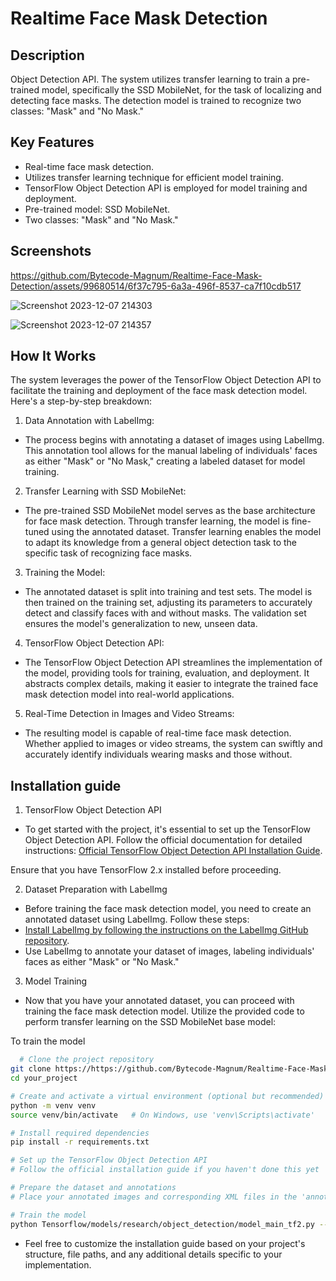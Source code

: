 
# Realtime Face Mask Detection

## Description

Object Detection API. The system utilizes transfer learning to train a pre-trained model, specifically the SSD MobileNet, for the task of localizing and detecting face masks. The detection model is trained to recognize two classes: "Mask" and "No Mask."

## Key Features
* Real-time face mask detection.
* Utilizes transfer learning technique for efficient model training.
* TensorFlow Object Detection API is employed for model training and deployment.
* Pre-trained model: SSD MobileNet.
*  Two classes: "Mask" and "No Mask."
## Screenshots


https://github.com/Bytecode-Magnum/Realtime-Face-Mask-Detection/assets/99680514/6f37c795-6a3a-496f-8537-ca7f10cdb517


![Screenshot 2023-12-07 214303](https://github.com/Bytecode-Magnum/Realtime-Face-Mask-Detection/assets/99680514/1ff27a50-8745-4ea7-bf34-55e6082b239d)

![Screenshot 2023-12-07 214357](https://github.com/Bytecode-Magnum/Realtime-Face-Mask-Detection/assets/99680514/6417bae5-03c1-4213-a8c9-2709e8c04fd3)






## How It Works
The system leverages the power of the TensorFlow Object Detection API to facilitate the training and deployment of the face mask detection model. Here's a step-by-step breakdown:

1. Data Annotation with LabelImg:
 * The process begins with annotating a dataset of images using LabelImg. This annotation tool allows for the manual labeling of individuals' faces as either "Mask" or "No Mask," creating a labeled dataset for model training.
2. Transfer Learning with SSD MobileNet:

* The pre-trained SSD MobileNet model serves as the base architecture for face mask detection. Through transfer learning, the model is fine-tuned using the annotated dataset. Transfer learning enables the model to adapt its knowledge from a general object detection task to the specific task of recognizing face masks.

3. Training the Model:
* The annotated dataset is split into training and test sets. The model is then trained on the training set, adjusting its parameters to accurately detect and classify faces with and without masks. The validation set ensures the model's generalization to new, unseen data.

4. TensorFlow Object Detection API:

* The TensorFlow Object Detection API streamlines the implementation of the model, providing tools for training, evaluation, and deployment. It abstracts complex details, making it easier to integrate the trained face mask detection model into real-world applications.
5. Real-Time Detection in Images and Video Streams:

* The resulting model is capable of real-time face mask detection. Whether applied to images or video streams, the system can swiftly and accurately identify individuals wearing masks and those without.

## Installation guide

1. TensorFlow Object Detection API
* To get started with the project, it's essential to set up the TensorFlow Object Detection API. Follow the official documentation for detailed instructions:
[Official TensorFlow Object Detection API Installation Guide](https://tensorflow-object-detection-api-tutorial.readthedocs.io/en/latest/).

Ensure that you have TensorFlow 2.x installed before proceeding.

2. Dataset Preparation with LabelImg
* Before training the face mask detection model, you need to create an annotated dataset using LabelImg. Follow these steps:
* [Install LabelImg by following the instructions on the LabelImg GitHub repository](https://github.com/HumanSignal/labelImg).
* Use LabelImg to annotate your dataset of images, labeling individuals' faces as either "Mask" or "No Mask."

3. Model Training
* Now that you have your annotated dataset, you can proceed with training the face mask detection model. Utilize the provided code to perform transfer learning on the SSD MobileNet base model:

  

To train the model

```bash
  # Clone the project repository
git clone https://https://github.com/Bytecode-Magnum/Realtime-Face-Mask-Detection.git
cd your_project

# Create and activate a virtual environment (optional but recommended)
python -m venv venv
source venv/bin/activate   # On Windows, use 'venv\Scripts\activate'

# Install required dependencies
pip install -r requirements.txt

# Set up the TensorFlow Object Detection API
# Follow the official installation guide if you haven't done this yet

# Prepare the dataset and annotations
# Place your annotated images and corresponding XML files in the 'annotations' and 'images' folders, respectively

# Train the model
python Tensorflow/models/research/object_detection/model_main_tf2.py --model_dir=Tensorflow/workspace/models/my_ssd_mobnet --pipeline_config_path=Tensorflow/workspace/models/my_ssd_mobnet/pipeline.config --num_train_steps=5000

```
* Feel free to customize the installation guide based on your project's structure, file paths, and any additional details specific to your implementation.




